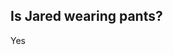 ## Is Jared wearing pants?
Yes

<!-- ## Why?
He's got to have some semblance of getting ready for the day. -->
